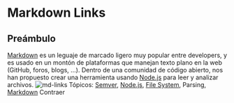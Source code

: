# Markdown Links
## Preámbulo
[Markdown](https://es.wikipedia.org/wiki/Markdown) es un leguaje de marcado
ligero muy popular entre developers, y es usado en un montón de plataformas que
manejan texto plano en la web (GitHub, foros, blogs, ...).
Dentro de una comunidad de código abierto, nos han propuesto crear una
herramienta usando [Node.js](https://nodejs.org/) para leer y analizar archivos.
![md-links](https://user-images.githubusercontent.com/110297/42118443-b7a5f1f0-7bc8-11e8-96ad-9cc5593715a6.jpg)
Tópicos: [Semver](https://semver.org/), [Node.js](https://nodejs.org/en/),
[File System](https://nodejs.org/api/fs.html), Parsing,
[Markdown](https://daringfireball.net/projects/markdown/synx)
Contraer